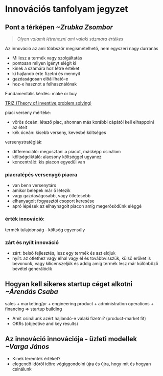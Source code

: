 # Innovációs tanfolyam jegyzet
## Pont a térképen *~Zrubka Zsombor*
> *Olyan valamit létrehozni ami valaki sázmára értékes*

Az innováció az ami többször megismételhető, nem egyszeri nagy durranás

- Mi lesz a termék vagy szolgáltatás
- pontosan milyen igényt elégít ki
- kinek a számára hoz létre értéket
- ki hajlandó érte fizetni és mennyit
- gazdaságosan előállíható-e
- hoz-e hasznot a felhasználónak

Fundamentális kérdés: make or buy

[TRIZ (Theory of inventive problem solving)](https://innovolo-group.com/misc/what-is-the-theory-of-inventive-problem-solving-triz/)

piaci verseny mértéke:
- vörös óceán: létező piac, ahonnan más korábbi cápától kell elhappolni az ételt
- kék óceán: kisebb verseny, kevésbé költséges

versenystratégiák:
- differenciáló: megosztani a piacot, másképp csinálom
- költségdiktáló: alacsony költséggel ugyanez
- koncentráló: kis piacon egyedül van

### piacralépés versenygő piacra
- van benn versenytárs
- amikor belépek már ő létezik
- vagy gazdaságosabb, vagy ötletesebb
- elhanyagolt fogyasztói csoport keresése
- apró lépések az elhaynagolt piacon amíg megerősödünk eléggé

### érték innováció:
termék tulajdonság - költség egyensúly

### zárt és nyílt innováció
- zárt: belső fejlesztés, lesz egy termék és azt eldjuk
- nyílt: az ötlethez vagy elhal vagy él és továbbvisszük, külső erőket is bevonunk, vagy kilicenszeljük és addig amíg termék lesz már különböző bevétel generálódik

## Hogyan kell sikeres startup céget alkotni *~Árendás Csaba*
sales + marketing/pr + engineering product + administration operations + financing  => startup building

- Amit csinálunk azért hajlandó-e valaki fizetni? (product-market fit)
- OKRs (objective and key results)

## Az innováció innovációja - üzleti modellek *~Varga János*
- Kinek teremtek értéket?
- elegendő időről időre végiggondolni újra és újra, hogy mit és hogyan csinálunk


